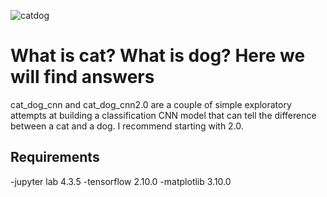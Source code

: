 ![catdog](https://github.com/user-attachments/assets/dad44979-991c-4578-b2cf-39032d235c45)

# What is cat? What is dog? Here we will find answers
cat_dog_cnn and cat_dog_cnn2.0 are a couple of simple exploratory attempts at building a classification CNN model that can tell the difference between a cat and a dog. I recommend starting with 2.0.

## Requirements
-jupyter lab 4.3.5
-tensorflow 2.10.0
-matplotlib 3.10.0
